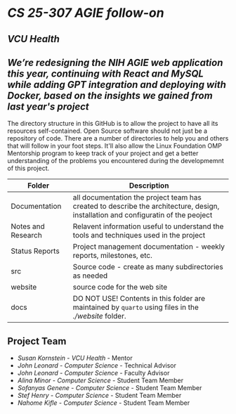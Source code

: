 # *CS 25-307 AGIE follow-on*
## *VCU Health*
## *We’re redesigning the NIH AGIE web application this year, continuing with React and MySQL while adding GPT integration and deploying with Docker, based on the insights we gained from last year's project*
The directory structure in this GitHub is to allow the project to have all its resources self-contained.
Open Source software should not just be a repository of code.  There are a number of directories to help you and others that will 
follow in your foot steps.  It'll also allow the Linux Foundation OMP Mentorship program to keep track of your project and get
a better understanding of the problems you encountered during the developmemnt of this project.

| Folder | Description |
|---|---|
| Documentation |  all documentation the project team has created to describe the architecture, design, installation and configuratin of the peoject |
| Notes and Research | Relavent information useful to understand the tools and techniques used in the project |
| Status Reports | Project management documentation - weekly reports, milestones, etc. |
| src | Source code - create as many subdirectories as needed |
| website | source code for the web site |
| docs | DO NOT USE! Contents in this folder are maintained by `quarto` using files in the *./website* folder.

## Project Team
- *Susan Kornstein*  - *VCU Health* - Mentor
- *John Leonard* - *Computer Science* - Technical Advisor
- *John Leonard* - *Computer Science* - Faculty Advisor
- *Alina Minor* - *Computer Science* - Student Team Member
- *Sofanyas Genene* - *Computer Science* - Student Team Member
- *Stef Henry* - *Computer Science* - Student Team Member
- *Nahome Kifle* - *Computer Science* - Student Team Member
